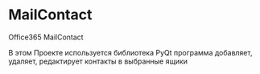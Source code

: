 # MailContact
Office365 MailCоntact



В этом Проекте используется библиотека PyQt
программа добавляет, удаляет, редактирует  контакты в выбранные ящики

